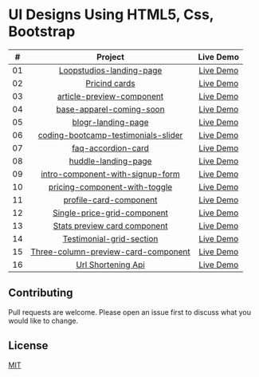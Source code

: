 # UI Designs Using HTML5, Css, Bootstrap

|  #  |                                                         Project                                                         |                                      Live Demo                                       |
| :-: | :---------------------------------------------------------------------------------------------------------------------: | :----------------------------------------------------------------------------------: |
| 01  |     [Loopstudios-landing-page](https://github.com/pavankalyan-codes/UI-Designs/tree/main/loopstudios-landing-page)      | [Live Demo](https://pavankalyan-codes.github.io/UI-Designs/loopstudios-landing-page) |
| 02  |           [Pricind cards](https://github.com/bradtraversy/vanillawebprojects/tree/master/movie-seat-booking)            |       [Live Demo](https://vanillawebprojects.com/projects/movie-seat-booking/)       |
| 03  |     [article-preview-component](https://github.com/bradtraversy/vanillawebprojects/tree/master/custom-video-player)     |      [Live Demo](https://vanillawebprojects.com/projects/custom-video-player/)       |
| 04  |        [base-apparel-coming-soon](https://github.com/bradtraversy/vanillawebprojects/tree/master/exchange-rate)         |         [Live Demo](https://vanillawebprojects.com/projects/exchange-rate/)          |
| 05  |         [blogr-landing-page](https://github.com/bradtraversy/vanillawebprojects/tree/master/dom-array-methods)          |       [Live Demo](https://vanillawebprojects.com/projects/dom-array-methods/)        |
| 06  | [coding-bootcamp-testimonials-slider](https://github.com/bradtraversy/vanillawebprojects/tree/master/modal-menu-slider) |       [Live Demo](https://vanillawebprojects.com/projects/modal-menu-slider/)        |
| 07  |              [faq-accordion-card](https://github.com/bradtraversy/vanillawebprojects/tree/master/hangman)               |            [Live Demo](https://vanillawebprojects.com/projects/hangman/)             |
| 08  |            [huddle-landing-page](https://github.com/bradtraversy/vanillawebprojects/tree/master/meal-finder)            |          [Live Demo](https://vanillawebprojects.com/projects/meal-finder/)           |
| 09  |   [intro-component-with-signup-form](https://github.com/bradtraversy/vanillawebprojects/tree/master/expense-tracker)    |        [Live Demo](https://vanillawebprojects.com/projects/expense-tracker/)         |
| 10  |      [pricing-component-with-toggle](https://github.com/bradtraversy/vanillawebprojects/tree/master/music-player)       |          [Live Demo](https://vanillawebprojects.com/projects/music-player/)          |
| 11  |      [profile-card-component](https://github.com/bradtraversy/vanillawebprojects/tree/master/infinite_scroll_blog)      |      [Live Demo](https://vanillawebprojects.com/projects/infinite_scroll_blog/)      |
| 12  |        [Single-price-grid-component](https://github.com/bradtraversy/vanillawebprojects/tree/master/typing-game)        |          [Live Demo](https://vanillawebprojects.com/projects/typing-game/)           |
| 13  |    [Stats preview card component](https://github.com/bradtraversy/vanillawebprojects/tree/master/speech-text-reader)    |       [Live Demo](https://vanillawebprojects.com/projects/speech-text-reader/)       |
| 14  |         [Testimonial-grid-section](https://github.com/bradtraversy/vanillawebprojects/tree/master/memory-cards)         |          [Live Demo](https://vanillawebprojects.com/projects/memory-cards/)          |
| 15  |   [Three-column-preview-card-component](https://github.com/bradtraversy/vanillawebprojects/tree/master/lyrics-search)   |         [Live Demo](https://vanillawebprojects.com/projects/lyrics-search/)          |
| 16  |            [Url Shortening Api](https://github.com/bradtraversy/vanillawebprojects/tree/master/relaxer-app)             |          [Live Demo](https://vanillawebprojects.com/projects//relaxer-app/)          |

## Contributing

Pull requests are welcome. Please open an issue first to discuss what you would like to change.

## License

[MIT](https://github.com/pavankalyan-codes/UI-Designs/blob/main/LICENSE/)
